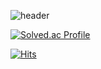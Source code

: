 ![header](https://capsule-render.vercel.app/api?type=waving&color=random&height=300&section=header&text=KimSooAh&fontSize=90)

[![Solved.ac Profile](http://mazassumnida.wtf/api/generate_badge?boj=ksa3067)](https://solved.ac/ksa3067)<br/>

[![Hits](https://hits.seeyoufarm.com/api/count/incr/badge.svg?url=https%3A%2F%2Fgithub.com%2Fksa3067%2Fhit-counter&count_bg=%23C281FF&title_bg=%236A5CD2&icon=&icon_color=%23E7E7E7&title=hits&edge_flat=false)](https://hits.seeyoufarm.com)
